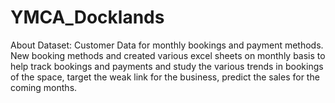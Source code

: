 # YMCA_Docklands
About Dataset: Customer Data for monthly bookings and payment methods.
New booking methods and created various excel sheets on monthly basis to help track bookings and payments and study the various trends in bookings of the space, target the weak link for the business, predict the sales for the coming months.
